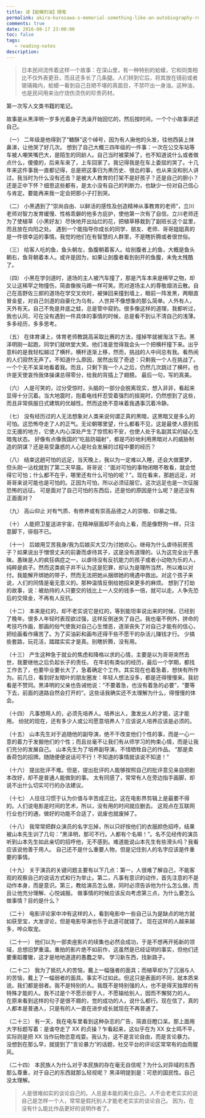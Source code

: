 ```yaml
---
title: 读【蛤蟆的油】随笔
permalink: akira-kurosawa-s-memorial-something-like-an-autobiography-reading-notes
comments: true
date: 2016-08-17 23:00:00
toc: false
tags:
   - reading-notes
description:
---
```


> 日本民间流传着这样一个故事：在深山里，有一种特别的蛤蟆，它和同类相比不仅外表更丑，而且还多长了几条腿。人们转到它后，将其放在镜前或者玻璃箱内，蛤蟆一看到自己丑陋不堪的真面目，不禁吓出一身油。这种油，也是民间用来治疗烧伤烫伤的珍贵药材。

第一次写人文类书籍的笔记。

故事是从黑泽明一岁多光着身子洗澡开始回忆的，然后按时间，一个个小故事讲述自己。

（一）
二年级是他得到了“糖酥”这个绰号，因为有人揪他的头发，往他西装上抹鼻涕，让他哭了好几次。
想到了自己大概三四年级的一件事：一次在公交车站等车被人嘲笑嘴巴大，是陌生的同龄人。自己当时被蒙掉了，也不知道说什么或者做点什么，傻傻的，后来车来了，上车回家了。我记得我是在车上委屈的哭了。十几年来这件事我一直都记得，总是把这事归为黑历史、很怂的事，也从来没和别人讲过。我当时为什么没有还击？是被大人教育的打架不是好孩子？还是自己的胆小？还是正中下怀？细思这些都有，是太小没有自己的判断力，也缺少一份对自己信心与肯定。要能再来我一定会把那小子打到哭。

<!-- more -->

（二）
小黑遇到了“崇尚自由、以鲜活的感性及创造精神从事教育的老师”，立川老师对智力发育缓慢、性格乖僻的他多方庇护，使他第一次有了自信。立川老师还为了使植草（小黑好友）尽快地开出灿烂的花，把植草移栽到了副班长这个盆里，而且放在向阳之处。
遇到一个能指导你成长的同学、朋友、老师、哥哥姐姐真的是一件很幸运的事情。我觉的他们在有智慧的人群里，不是瞎折腾或者很世俗。

（三）
给客人吃的鱼，鱼头朝左，鱼腹朝着客人。给剖腹者上的鱼，大概是鱼头朝右，鱼背朝着本人。或许是因为，如果让剖腹者看到剖开的鱼腹，未免太残酷了。

（四）
小黑在学剑道时，道场的主人被汽车撞了，那是汽车本来是稀罕之物，却又让这稀罕之物撞伤，简直像挨马踢一样可笑。而对道场主人的尊敬烟消云散。自己在高野佐三郎的道场在学交叉坎时，被弹回来撞到墙上，眼前一阵发黑，两眼直冒金星，对自己剑道的自豪化为乌有。
人世并不像想象的那么简单。人外有人，天外有天。自己不免是井底之蛙，总是管中窥豹。很多像这样的道理，我都听过，我也认同，可在没有遇到一件具体的事情的时候，总是看不到认不清自己的浅薄。多多经历，多多思考。

（五）
在体育课上，体育老师教跳高采取比赛的方法，撞掉竿就被淘汰下去。黑泽明刚一起跑，同学们就哄堂大笑。他们准是觉得我会头一个把横杆撞下来。出乎意料的是我轻松越过了横杆。横杆逐渐上移，然而，挑战的人中间总有我。看热闹的人们寂然无声了。不知道什么原因，居然出现了奇迹：只剩我一个人在挑战了。一个个无不呆呆地看着我。而且，只剩下我一个人之后，仍然几次跳过了横杆。也许是天使哀怜我体操课总得零分，给我的背插上了翅膀。
最后一句，写的真美。

（六）
人是可笑的，过分受惊时，头脑的一部分会脱离现实，想入非非，看起来显得十分沉着。当大地震时，抱着电线杆忍受着强烈的摇晃时，仍然想到了这些，而且非常佩服日式建筑的优越性。然而这绝不意味着我遇事沉着冷静。

（七）
没有经历过的人无法想象对人类来说何谓正真的黑暗，这黑暗又是多么的可怕。这恐怖夺走了人的正气。无论朝哪里望，什么都看不见，这是最使人感到孤立无援的地方，它使人内心深处产生了惊慌和不安，也使人处于名副其实的疑心生暗鬼状态。
好像有点像我国的“吃盐防辐射”，都是巧妙地利用黑暗对人的威胁制造的阴谋？还是易受蛊惑的人心是社会发展的过程中要的经历？

（八）
结束这趟可怕的远足，当天晚上，我以为一定难以入睡，还会大做噩梦，但头刚一沾枕就到了第二天早晨。哥哥说：“面对可怕的事物闭眼不敢看，就会觉得它可怕；什么都不在乎，哪里还有什么可怕的呢？”。现在看来，那趟远足，对哥哥来说可能也是可怕的。正因为可怕，所以必须征服它。这次远足也是一次征服恐怖的远征。
可是面对了自己可怕的东西后，还是怕的原因是什么呢？是还没有正面面对？

（九）
高山仰止
对有气质、有修养或有崇高品德之人的崇敬、仰慕之情。

（十）
人能把卫星送进宇宙，在精神层面却不会向上看，而是像野狗一样，只注意脚下，徘徊不已。

（十一）
后娘用艾苦我身/我为后娘买大艾/为讨她欢心。继母为什么虐待前房孩子？如果说出于憎恨丈夫的前妻而虐待其子，这是没有道理的。认为这完全出于愚昧。愚昧是人的疯狂病症之一，以虐待没有反抗能力的孩子或者小动物为乐的人，纯粹是疯子。然而这类疯子并不认为这是犯罪，却认为是理所当然，所以难以对付。我能解开绑她的带子，然而无法把她从捆绑她的境遇中救出。对这个孩子来说，人们的同情是毫无意义的。那种温情反倒给她招来更多的麻烦。
想到了打劫的故事，说：被劫持的人只要交的钱比上一人交的钱多一倍，就可以走。人争先恐后的交赎金，不再有人反抗。

（十二）
本来是红的，却不老实说它是红的，等到能坦率说出来的时候，已经到了晚年。很多人年轻时表现欲过强，这样反倒迷失了自己。我也毫不例外，拼命的考技巧作画，那画的俗气使我对自己心生憎恶，逐渐丧失了对自己才能有的信心，把绘画看作痛苦了。为了买油彩和画布还得干些不愿干的杂活儿赚钱才行。
少搞些套路，玩花活，踏踏实实才是真。别瞎折腾，没有用。

（十三）
产生这种急于就业的焦虑和降格以求的心情，主要是以为哥哥突然去世，我要继他之后负起长子的责任。
在年初有类似的经历，最后一个学期，都找工作去了，也要毕业要长大了，急着确定个工作。其实现在也着急着，想快有所作为。前几日，看到好友暗叶的朋友圈发：年轻人想法没多，都是还得慢慢来。我初看是不赞同。黑泽明的父亲也告诫他说：“不要着急，也没有着急的必要”，“要等下去，前面的道路自然会打开的”。这些话我确实还不太理解为什么，得慢慢的体会。

（十四）
凡事想用人的，必须先培养人。培养出人，激发出人的才能，这才能用。
纷扰的现在，还有多少人或公司愿意培养人？应该说人培养应该是必须的。


（十五）
山本先生对于追随他的副导演，绝不干改变他们个性的事，而是一心一意的着力于发掘他们的个性；而且丝毫不让我们有从师学习的拘束心情，而是让我们充分的发展自己。
山本先生为了培养副导演，不惜牺牲自己的作品。
“那是卖香荷包的招牌。随随便便说话可不行！不知道的事情就该说不知道！”


（十六）
提出批评不难。但是，提出批评的人能够按照自己的批评意见亲自把剧本改好，却不是普通人能做到的事。
太有同感了，常常有人在旁边指手画脚，却说不出什么切实可行的办法建议。


（十七）
人往往习惯于认为价值与辛苦成正比。这在电影界剪辑上是最要不得的。人们说电影是时间的艺术，所以，没有用的时间就应删去。
这观点在互联网行业也行的通，做好的功能不合适了，说废也就废掉了。


（十八）
我常常把群众演员的名字忘掉，所以只好按他们的衣服颜色招呼。结果被山本先生训了几句：“黑泽明，那可不行。人都有个名嘛！”。名不见经传的演员听到山本先生如此亲切的招呼他，无不感到。难道能说山本先生有些滑头吗？我看应该说他善于用人。
自己还不是什么重要人物，但是记住别人的名字应该是件重要的事情。


（十九）
关于演员的关键问题主要有以下几点：第一，人很难了解自己，不能客观的观察自己的说话方式和行为举止。第二，凡事有意识的动作，首先注意的不是动作本身，而是意识。第三，教给演员怎么做，同时必须告诉他为什么怎么做，而且让他充分理解、心悦诚服。
做事情的时候应该反向考虑第三点，为什么要怎么做事情？目的是什么？


（二十）
电影评论家中冲有这样的人，看到电影中一些自己认为是缺点的地方就如获至宝，大发谬论，但是电影导演也乐于此道可就错了。
现在这样的人越来越多，哗众取宠。


（二十一）
他们以为一部卖座影片的续集也必然会成功，于是不想再开拓新的领域，总想旧梦重温。重拍的影片绝不如前作，这虽然是已经证明的事实，但他们还要重蹈覆辙，这才是地地道道的愚蠢之举。
学习新东西，找新路子。


（二十二）
我为了抵抗人的苦恼，戴上一幅强者的面具；而植草却为了沉溺与人的苦恼，戴上了一幅弱者的面具。事实不过如此。但这只是表面的不同，就本质来说。我们都是弱者。我不是特别的人。我既不是特别强的人，也不是得天独厚的有特殊才能的人。我不过是个不愿示弱于人，不愿输给别人，因而不懈努力的人。
在原来看到这样的句子是很不屑的，觉的成功的人，说什么都行。现在信了，真的人都本是普通人，只是有的人一直在进步成长就现在不再普通了。


（二十三）
有一天，我在电车里看到这种杂志的广告，简直目瞪口呆。那上面用大字标题写着：是谁夺走了 XX 的贞操？乍看起来，这似乎在为 XX 女士鸣不平，实际则是把 XX 当作玩物恣意戏耍。我认为，这不是言论自由，而是言论暴力。
没想到在那么早，就提到了“言论暴力”的话题，社交平台的评论区常常有的血雨腥风。



（二十四）
本民族人为什么对于本民族的存在毫无自信呢？为什么对异域的东西那么尊重，对于自己的东西就那么轻视呢？
黑泽明提到是：可悲的国民性。自己没太理解。


> 人是很难如实的谈论自己的。人总是本能的美化自己。人不会老老实实的说自己是怎样一个人，常常是假托别人才能老老实实的谈论自己。
> 因为，在没有什么能比作品更好的说明作者了。
